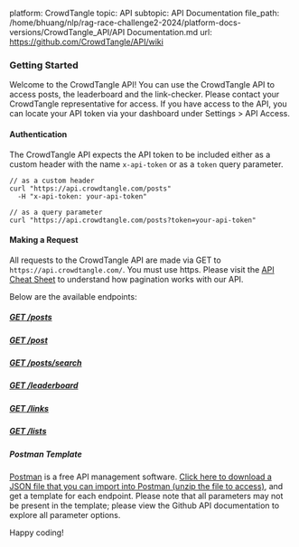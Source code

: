 platform: CrowdTangle
topic: API
subtopic: API Documentation
file_path: /home/bhuang/nlp/rag-race-challenge2-2024/platform-docs-versions/CrowdTangle_API/API Documentation.md
url: https://github.com/CrowdTangle/API/wiki


### [](#getting-started)Getting Started

Welcome to the CrowdTangle API! You can use the CrowdTangle API to access posts, the leaderboard and the link-checker. Please contact your CrowdTangle representative for access. If you have access to the API, you can locate your API token via your dashboard under Settings > API Access.

#### [](#authentication)Authentication

The CrowdTangle API expects the API token to be included either as a custom header with the name `x-api-token` or as a `token` query parameter.

    // as a custom header
    curl "https://api.crowdtangle.com/posts"
      -H "x-api-token: your-api-token"
    
    // as a query parameter 
    curl "https://api.crowdtangle.com/posts?token=your-api-token"
    

#### [](#making-a-request)Making a Request

All requests to the CrowdTangle API are made via GET to `https://api.crowdtangle.com/`. You must use https. Please visit the [API Cheat Sheet](https://help.crowdtangle.com/en/articles/3443476-api-cheat-sheet) to understand how pagination works with our API.

Below are the available endpoints:

##### [](#get-posts)[GET /posts](https://github.com/CrowdTangle/API/wiki/Posts)

##### [](#get-post)[GET /post](https://github.com/CrowdTangle/API/wiki/Posts#get-postid)

##### [](#get-postssearch)[GET /posts/search](https://github.com/CrowdTangle/API/wiki/Search)

##### [](#get-leaderboard)[GET /leaderboard](https://github.com/CrowdTangle/API/wiki/Leaderboard)

##### [](#get-links)[GET /links](https://github.com/CrowdTangle/API/wiki/Links)

##### [](#get-lists)[GET /lists](https://github.com/CrowdTangle/API/wiki/Lists)

##### [](#postman-template)Postman Template

[Postman](https://www.getpostman.com/) is a free API management software. [Click here to download a JSON file that you can import into Postman (unzip the file to access)](https://www.crowdtangle.com/assets/API-Demo.postman_collection.json.zip), and get a template for each endpoint. Please note that all parameters may not be present in the template; please view the Github API documentation to explore all parameter options.

Happy coding!